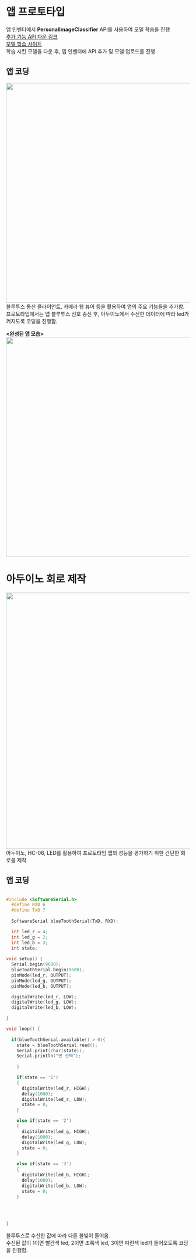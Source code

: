 # 앱 프로토타입
앱 인벤터에서 **PersonalImageClassifier** API를 사용하여 모델 학습을 진행                   
[추가 기능 API 다운 링크](https://mit-cml.github.io/extensions/)                
[모델 학습 사이트](https://classifier.appinventor.mit.edu/oldpic/)                  
학습 시킨 모델을 다운 후, 앱 인벤터에 API 추가 및 모델 업로드를 진행             

## 앱 코딩
<img src="https://user-images.githubusercontent.com/81175672/181410062-8c7531a6-9daf-4df3-9b64-b53d96e6a647.JPG"  width="900" height="600"/>                                
블루투스 통신 클라이언트, 카메라 웹 뷰어 등을 활용하여 앱의 주요 기능들을 추가함.                                                                       
프로토타입에서는 앱 블루투스 신호 송신 후, 아두이노에서 수신한 데이터에 따라 led가 켜지도록 코딩을 진행함.                                           
                        
**<완성된 앱 모습>**                       
<img src="https://user-images.githubusercontent.com/81175672/181408603-93676f2c-e905-4b3c-8b7a-31d32f8c1dbe.JPG"  width="800" height="600"/>          


# 아두이노 회로 제작
<img src="https://user-images.githubusercontent.com/81175672/181410765-b4d39167-2933-4b89-a86a-c9d4f59e83e1.jpg"  width="800" height="700"/>          
아두이노, HC-06, LED를 활용하여 프로토타임 앱의 성능을 평가하기 위한 간단한 회로를 제작

## 앱 코딩
```C

#include <SoftwareSerial.h>
  #define RXD 6
  #define TxD 7
  
  SoftwareSerial blueToothSerial(TxD, RXD);

  int led_r = 4;
  int led_g = 2;
  int led_b = 3;
  int state;
  
void setup() {
  Serial.begin(9600);
  blueToothSerial.begin(9600);
  pinMode(led_r, OUTPUT);
  pinMode(led_g, OUTPUT);
  pinMode(led_b, OUTPUT);

  digitalWrite(led_r, LOW);
  digitalWrite(led_g, LOW);
  digitalWrite(led_b, LOW);

}

void loop() {
  
  if(blueToothSerial.available() > 0){
    state = blueToothSerial.read();
    Serial.print(char(state));
    Serial.println("번 선택");
    
    }

    if(state == '1')
    {
      digitalWrite(led_r, HIGH);
      delay(1000);
      digitalWrite(led_r, LOW);   
      state = 0;
    }

    else if(state == '2')
    {
      digitalWrite(led_g, HIGH);
      delay(1000);
      digitalWrite(led_g, LOW);
      state = 0;
    }

    else if(state == '3')
    {
      digitalWrite(led_b, HIGH);
      delay(1000);
      digitalWrite(led_b, LOW); 
      state = 0;
    }
    
     
     

}
```         
블루투스로 수신한 값에 따라 다른 불빛이 들어옴.               
수신된 값이 1이면 빨간색 led, 2이면 초록색 led, 3이면 파란색 led가 들어오도록 코딩을 진행함.              
